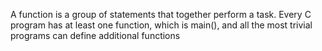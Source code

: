A function is a group of statements that together perform a task. 
Every C program has at least one function, which is main(), 
and all the most trivial programs can define additional functions
